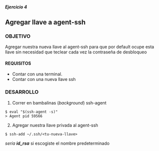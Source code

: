 ##### Ejercicio 4
## Agregar llave a agent-ssh

### OBJETIVO
Agregar nuestra nueva llave al agent-ssh para que por default ocupe esta llave sin necesidad que teclear cada vez la contraseña de desbloqueo

#### REQUISITOS

- Contar con una terminal.
- Contar con una nueva llave ssh

### DESARROLLO
1. Correr en bambalinas (_background_) ssh-agent
```
$ eval "$(ssh-agent -s)"
> Agent pid 59566
```

2. Agregar nuestra llave privada al agent-ssh
```
$ ssh-add ~/.ssh/<tu-nueva-llave>
```

_<tu-nueva-llave> sería **id_rsa**_ si escogiste el nombre predeterminado
